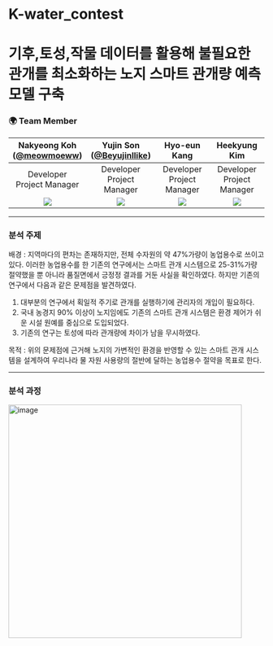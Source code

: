 # K-water_contest

# 기후,토성,작물 데이터를 활용해 불필요한 관개를 최소화하는 노지 스마트 관개량 예측 모델 구축

### 🌍 Team Member 
|Nakyeong Koh<br/>([@meowmoeww](https://github.com/meowmoeww))|Yujin Son <br/>([@Beyujinllike](https://github.com/Beyujinllike))|Hyo-eun Kang <br/>|Heekyung Kim <br/>|
|:----------:|:----------:|:----------:|:----------:|
|Developer<br/>Project Manager|Developer<br/>Project Manager|Developer<br/>Project Manager|Developer<br/>Project Manager|
|![](https://github.com/meowmoeww.png)|![](https://github.com/Sohi2111853.png)|![](https://github.com/Sohi2111853.png)|![](https://github.com/Sohi2111853.png)|

- - - 
### 분석 주제
배경 :  지역마다의 편차는 존재하지만, 전체 수자원의 약 47%가량이 농업용수로 쓰이고 있다. 이러한 농업용수를 한 기존의 연구에서는 스마트 관개 시스템으로 25-31%가량 절약했을 뿐 아니라 품질면에서 긍정정 결과를 거둔 사실을 확인하였다. 하지만 기존의 연구에서 다음과 같은 문제점을 발견하였다.

1. 대부분의 연구에서 획일적 주기로 관개를 실행하기에 관리자의 개입이 필요하다.
2. 국내 농경지 90% 이상이 노지임에도 기존의 스마트 관개 시스템은 환경 제어가 쉬운 시설 원예를 중심으로 도입되었다.
3. 기존의 연구는 토성에 따라 관개량에 차이가 남을 무시하였다.

목적 : 위의 문제점에 근거해 노지의 가변적인 환경을 반영할 수 있는 스마트 관개 시스템을 설계하여 우리나라 물 자원 사용량의 절반에 달하는 농업용수 절약을 목표로 한다.
- - - 

### 분석 과정 

<img width="459" alt="image" src="https://github.com/meowmoeww/K-water_contest/assets/108134848/fde69bde-d809-4e0a-9fc8-bea87c40618d">
